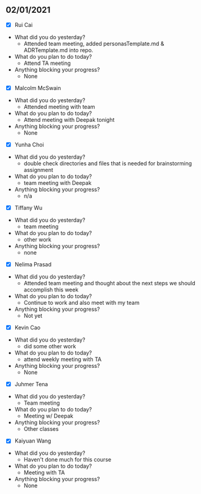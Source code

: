 
## 02/01/2021
 
- [x] Rui Cai 
- What did you do yesterday?
  - Attended team meeting, added personasTemplate.md & ADRTemplate.md into repo.
- What do you plan to do today?
  - Attend TA meeting
- Anything blocking your progress?
  - None



- [x] Malcolm McSwain
- What did you do yesterday?
  - Attended meeting with team
- What do you plan to do today?
  - Attend meeting with Deepak tonight
- Anything blocking your progress?
  - None



- [x] Yunha Choi
- What did you do yesterday?
  - double check directories and files that is needed for brainstorming assignment
- What do you plan to do today?
  - team meeting with Deepak
- Anything blocking your progress?
  - n/a



- [x] Tiffany Wu
- What did you do yesterday?
  - team meeting
- What do you plan to do today?
  - other work
- Anything blocking your progress?
  - none


- [x] Nelima Prasad
- What did you do yesterday?
  - Attended team meeting and thought about the next steps we should accomplish this week
- What do you plan to do today?
  - Continue to work and also meet with my team
- Anything blocking your progress?
  - Not yet



- [x] Kevin Cao
- What did you do yesterday?
  - did some other work
- What do you plan to do today?
  - attend weekly meeting with TA
- Anything blocking your progress?
  - None



- [x] Juhmer Tena
- What did you do yesterday?
  - Team meeting
- What do you plan to do today?
  - Meeting w/ Deepak
- Anything blocking your progress?
  - Other classes


- [x] Kaiyuan Wang
- What did you do yesterday?
  - Haven't done much for this course
- What do you plan to do today?
  - Meeting with TA
- Anything blocking your progress?
  - None
